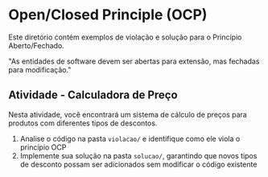 # Open/Closed Principle (OCP)

Este diretório contém exemplos de violação e solução para o Princípio Aberto/Fechado.

"As entidades de software devem ser abertas para extensão, mas fechadas para modificação."

## Atividade - Calculadora de Preço

Nesta atividade, você encontrará um sistema de cálculo de preços para produtos com diferentes tipos de descontos.

1. Analise o código na pasta `violacao/` e identifique como ele viola o princípio OCP
2. Implemente sua solução na pasta `solucao/`, garantindo que novos tipos de desconto possam ser adicionados sem modificar o código existente
